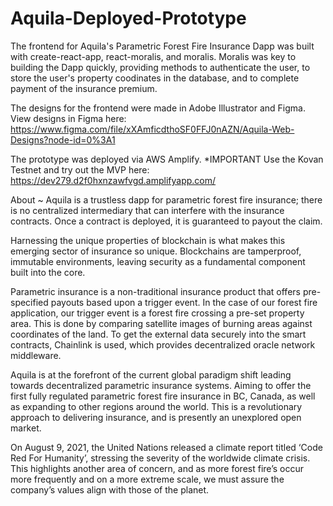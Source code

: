 # Aquila-Deployed-Prototype
The frontend for Aquila's Parametric Forest Fire Insurance Dapp was built with create-react-app, react-moralis, and moralis. Moralis was key to building the Dapp quickly, 
providing methods to authenticate the user, to store the user's property coodinates in the database, and to complete payment of the insurance premium. 

The designs for the frontend were made in Adobe Illustrator and Figma. View designs in Figma here: 
https://www.figma.com/file/xXAmficdthoSF0FFJ0nAZN/Aquila-Web-Designs?node-id=0%3A1

The prototype was deployed via AWS Amplify. *IMPORTANT Use the Kovan Testnet and try out the MVP here: https://dev279.d2f0hxnzawfvgd.amplifyapp.com/  

About ~ 
Aquila is a trustless dapp for parametric forest fire insurance; there is no centralized intermediary that can interfere with the insurance contracts. Once a contract is deployed, it is guaranteed to payout the claim.


Harnessing the unique properties of blockchain is what makes this emerging sector of insurance so unique. Blockchains are tamperproof, immutable environments, leaving security as a fundamental component built into the core.


Parametric insurance is a non-traditional insurance product that offers pre-specified payouts based upon a trigger event. In the case of our forest fire application, our trigger event is a forest fire crossing a pre-set property area. This is done by comparing satellite images of burning areas against coordinates of the land. To get the external data securely into the smart contracts, Chainlink is used, which provides decentralized oracle network middleware.


Aquila is at the forefront of the current global paradigm shift leading towards decentralized parametric insurance systems. Aiming to offer the first fully regulated parametric forest fire insurance in BC, Canada, as well as expanding to other regions around the world. This is a revolutionary approach to delivering insurance, and is presently an unexplored open market.


On August 9, 2021, the United Nations released a climate report titled ‘Code Red For Humanity’, stressing the severity of the worldwide climate crisis. This highlights another area of concern, and as more forest fire’s occur more frequently and on a more extreme scale, we must assure the company’s values align with those of the planet.
